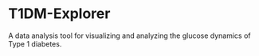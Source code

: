 # T1DM-Explorer
A data analysis tool for visualizing and analyzing the glucose dynamics of Type 1 diabetes. 
